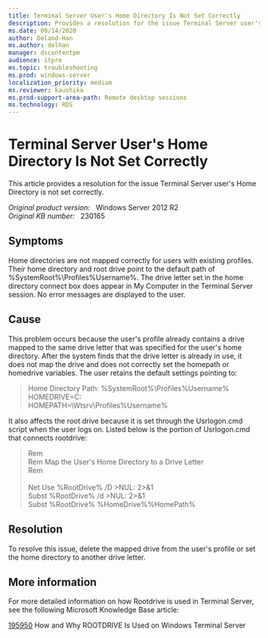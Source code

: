 ```yaml
---
title: Terminal Server User's Home Directory Is Not Set Correctly
description: Provides a resolution for the issue Terminal Server user's Home Directory is not set correctly
ms.date: 09/14/2020
author: Deland-Han
ms.author: delhan 
manager: dscontentpm
audience: itpro
ms.topic: troubleshooting
ms.prod: windows-server
localization_priority: medium
ms.reviewer: kaushika
ms.prod-support-area-path: Remote desktop sessions
ms.technology: RDS
---
```

# Terminal Server User's Home Directory Is Not Set Correctly

This article provides a resolution for the issue Terminal Server user's Home Directory is not set correctly.

_Original product version:_ &nbsp; Windows Server 2012 R2  
_Original KB number:_ &nbsp; 230165

## Symptoms

Home directories are not mapped correctly for users with existing profiles. Their home directory and root drive point to the default path of %SystemRoot%\Profiles\%Username%. The drive letter set in the home directory connect box does appear in My Computer in the Terminal Server session. No error messages are displayed to the user.

## Cause

This problem occurs because the user's profile already contains a drive mapped to the same drive letter that was specified for the user's home directory. After the system finds that the drive letter is already in use, it does not map the drive and does not correctly set the homepath or homedrive variables. The user retains the default settings pointing to:

>Home Directory Path: %SystemRoot%\Profiles\%Username%  
HOMEDRIVE=C:  
HOMEPATH=\Wtsrv\Profiles\%Username%  

It also affects the root drive because it is set through the Usrlogon.cmd script when the user logs on. Listed below is the portion of Usrlogon.cmd that connects rootdrive:  
>Rem  
Rem Map the User's Home Directory to a Drive Letter  
Rem <br>  
Net Use %RootDrive% /D >NUL: 2>&1  
Subst %RootDrive% /d >NUL: 2>&1  
Subst %RootDrive% %HomeDrive%%HomePath%  

## Resolution

To resolve this issue, delete the mapped drive from the user's profile or set the home directory to another drive letter.

## More information

For more detailed information on how Rootdrive is used in Terminal Server, see the following Microsoft Knowledge Base article:

[195950](https://support.microsoft.com/help/195950) How and Why ROOTDRIVE Is Used on Windows Terminal Server
